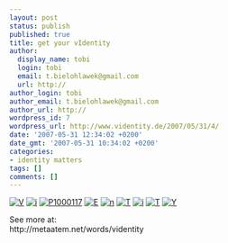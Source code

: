 ```yaml
---
layout: post
status: publish
published: true
title: get your vIdentity
author:
  display_name: tobi
  login: tobi
  email: t.bielohlawek@gmail.com
  url: http://
author_login: tobi
author_email: t.bielohlawek@gmail.com
author_url: http://
wordpress_id: 7
wordpress_url: http://www.videntity.de/2007/05/31/4/
date: '2007-05-31 12:34:02 +0200'
date_gmt: '2007-05-31 10:34:02 +0200'
categories:
- identity matters
tags: []
comments: []
---
```

<p><a href="http://www.flickr.com/photos/49968232@N00/477269207" id="fs_1" title="V"><img alt="V" border="0" src="http://static.flickr.com/225/477269207_1317602fa4_s.jpg"></a>    <a href="http://www.flickr.com/photos/34427470616@N01/304408281" id="fs_2" title=""><img border="0" alt="i" src="http://static.flickr.com/110/304408281_917328c87c_s.jpg"></a>    <a href="http://www.flickr.com/photos/91106816@N00/500868536" id="fs_3" title="P1000117"><img alt="P1000117" border="0" src="http://static.flickr.com/209/500868536_7a6cdef314_s.jpg"></a>    <a href="http://www.flickr.com/photos/49968232@N00/483568868" id="fs_4" title=""><img border="0" alt="E" src="http://static.flickr.com/178/483568868_71d101e730_s.jpg"></a>    <a href="http://www.flickr.com/photos/50318388@N00/518516500" id="fs_5" title=""><img border="0" alt="n" src="http://static.flickr.com/212/518516500_fc861f8c20_s.jpg"></a>    <a href="http://www.flickr.com/photos/95229107@N00/482901494" id="fs_6" title=""><img border="0" alt="T" src="http://static.flickr.com/194/482901494_4160429477_s.jpg"></a>    <a href="http://www.flickr.com/photos/95229107@N00/283992317" id="fs_7" title="i"><img alt="i" border="0" src="http://static.flickr.com/104/283992317_ca1cac267d_s.jpg"></a>    <a href="http://www.flickr.com/photos/49968232@N00/521140323" id="fs_8" title=""><img border="0" alt="T" src="http://static.flickr.com/242/521140323_9a3403635b_s.jpg"></a>    <a href="http://www.flickr.com/photos/82505070@N00/238337386" id="fs_9" title="Y"><img alt="Y" border="0" src="http://static.flickr.com/94/238337386_6205c3271b_s.jpg"></a></p>
<p>See more at:<br />
http://metaatem.net/words/videntity</p>
